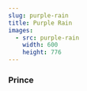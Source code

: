 ```yaml
---
slug: purple-rain
title: Purple Rain
images:
  - src: purple-rain
    width: 600
    height: 776
---
```

### Prince

<div data-player="347vCib_lMs"></div>